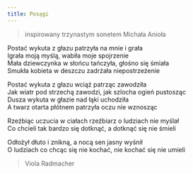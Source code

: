 ```yaml
---
title: Posągi
---
```

> inspirowany trzynastym sonetem Michała Anioła

Postać wykuta z głazu patrzyła na mnie i grała<br />
Igrała moją myślą, wabiła moje spojrzenie<br />
Mała dziewczynka w słońcu tańczyła, głośno się śmiała<br />
Smukła kobieta w deszczu zadrżała niepostrzeżenie<br />

Postać wykuta z głazu wciąż patrząc zawodziła<br />
Jak wiatr pod strzechą zawodzi, jak szlocha ogień pustosząc<br />
Dusza wykuta w głazie nad łąki uchodziła<br />
A twarz otarta płótnem patrzyła oczu nie wznosząc<br />

Rzeźbiąc uczucia w ciałach rzeźbiarz  o ludziach nie myślał<br />
Co chcieli tak bardzo się dotknąć, a dotknąć się nie śmieli<br />

Odłożył dłuto i znikną, a nocą sen jasny wyśnił<br />
O ludziach co chcąc się nie kochać, nie kochać się nie umieli<br />

> Viola Radmacher
